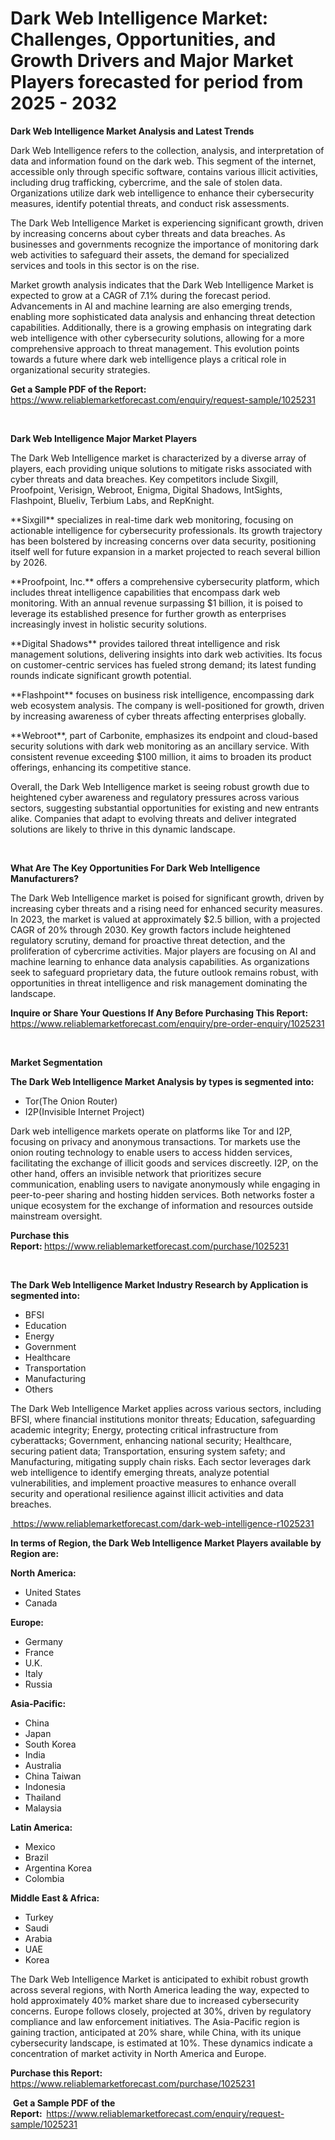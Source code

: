 <p><h1>Dark Web Intelligence Market: Challenges, Opportunities, and Growth Drivers and Major Market Players forecasted for period from 2025 - 2032</h1></p><p><strong>Dark Web Intelligence Market Analysis and Latest Trends</strong></p>
<p><p>Dark Web Intelligence refers to the collection, analysis, and interpretation of data and information found on the dark web. This segment of the internet, accessible only through specific software, contains various illicit activities, including drug trafficking, cybercrime, and the sale of stolen data. Organizations utilize dark web intelligence to enhance their cybersecurity measures, identify potential threats, and conduct risk assessments. </p><p>The Dark Web Intelligence Market is experiencing significant growth, driven by increasing concerns about cyber threats and data breaches. As businesses and governments recognize the importance of monitoring dark web activities to safeguard their assets, the demand for specialized services and tools in this sector is on the rise. </p><p>Market growth analysis indicates that the Dark Web Intelligence Market is expected to grow at a CAGR of 7.1% during the forecast period. Advancements in AI and machine learning are also emerging trends, enabling more sophisticated data analysis and enhancing threat detection capabilities. Additionally, there is a growing emphasis on integrating dark web intelligence with other cybersecurity solutions, allowing for a more comprehensive approach to threat management. This evolution points towards a future where dark web intelligence plays a critical role in organizational security strategies.</p></p>
<p><strong>Get a Sample PDF of the Report:&nbsp;</strong> <a href="https://www.reliablemarketforecast.com/enquiry/request-sample/1025231?utm_campaign=2938&utm_medium=2&utm_source=Github&utm_content=ia&utm_term=16042025&utm_id=dark-web-intelligence">https://www.reliablemarketforecast.com/enquiry/request-sample/1025231</a></p>
<p>&nbsp;</p>
<p><strong>Dark Web Intelligence Major Market Players</strong></p>
<p><p>The Dark Web Intelligence market is characterized by a diverse array of players, each providing unique solutions to mitigate risks associated with cyber threats and data breaches. Key competitors include Sixgill, Proofpoint, Verisign, Webroot, Enigma, Digital Shadows, IntSights, Flashpoint, Blueliv, Terbium Labs, and RepKnight.</p><p>**Sixgill** specializes in real-time dark web monitoring, focusing on actionable intelligence for cybersecurity professionals. Its growth trajectory has been bolstered by increasing concerns over data security, positioning itself well for future expansion in a market projected to reach several billion by 2026.</p><p>**Proofpoint, Inc.** offers a comprehensive cybersecurity platform, which includes threat intelligence capabilities that encompass dark web monitoring. With an annual revenue surpassing $1 billion, it is poised to leverage its established presence for further growth as enterprises increasingly invest in holistic security solutions.</p><p>**Digital Shadows** provides tailored threat intelligence and risk management solutions, delivering insights into dark web activities. Its focus on customer-centric services has fueled strong demand; its latest funding rounds indicate significant growth potential.</p><p>**Flashpoint** focuses on business risk intelligence, encompassing dark web ecosystem analysis. The company is well-positioned for growth, driven by increasing awareness of cyber threats affecting enterprises globally.</p><p>**Webroot**, part of Carbonite, emphasizes its endpoint and cloud-based security solutions with dark web monitoring as an ancillary service. With consistent revenue exceeding $100 million, it aims to broaden its product offerings, enhancing its competitive stance.</p><p>Overall, the Dark Web Intelligence market is seeing robust growth due to heightened cyber awareness and regulatory pressures across various sectors, suggesting substantial opportunities for existing and new entrants alike. Companies that adapt to evolving threats and deliver integrated solutions are likely to thrive in this dynamic landscape.</p></p>
<p>&nbsp;</p>
<p><strong>What Are The Key Opportunities For Dark Web Intelligence Manufacturers?</strong></p>
<p><p>The Dark Web Intelligence market is poised for significant growth, driven by increasing cyber threats and a rising need for enhanced security measures. In 2023, the market is valued at approximately $2.5 billion, with a projected CAGR of 20% through 2030. Key growth factors include heightened regulatory scrutiny, demand for proactive threat detection, and the proliferation of cybercrime activities. Major players are focusing on AI and machine learning to enhance data analysis capabilities. As organizations seek to safeguard proprietary data, the future outlook remains robust, with opportunities in threat intelligence and risk management dominating the landscape.</p></p>
<p><strong>Inquire or Share Your Questions If Any Before Purchasing This Report:</strong> <a href="https://www.reliablemarketforecast.com/enquiry/pre-order-enquiry/1025231?utm_campaign=2938&utm_medium=2&utm_source=Github&utm_content=ia&utm_term=16042025&utm_id=dark-web-intelligence">https://www.reliablemarketforecast.com/enquiry/pre-order-enquiry/1025231</a></p>
<p>&nbsp;</p>
<p><strong>Market Segmentation</strong></p>
<p><strong>The Dark Web Intelligence Market Analysis by types is segmented into:</strong></p>
<p><ul><li>Tor(The Onion Router)</li><li>I2P(Invisible Internet Project)</li></ul></p>
<p><p>Dark web intelligence markets operate on platforms like Tor and I2P, focusing on privacy and anonymous transactions. Tor markets use the onion routing technology to enable users to access hidden services, facilitating the exchange of illicit goods and services discreetly. I2P, on the other hand, offers an invisible network that prioritizes secure communication, enabling users to navigate anonymously while engaging in peer-to-peer sharing and hosting hidden services. Both networks foster a unique ecosystem for the exchange of information and resources outside mainstream oversight.</p></p>
<p><strong>Purchase this Report:&nbsp;</strong><a href="https://www.reliablemarketforecast.com/purchase/1025231?utm_campaign=2938&utm_medium=2&utm_source=Github&utm_content=ia&utm_term=16042025&utm_id=dark-web-intelligence">https://www.reliablemarketforecast.com/purchase/1025231</a></p>
<p>&nbsp;</p>
<p><strong>The Dark Web Intelligence Market Industry Research by Application is segmented into:</strong></p>
<p><ul><li>BFSI</li><li>Education</li><li>Energy</li><li>Government</li><li>Healthcare</li><li>Transportation</li><li>Manufacturing</li><li>Others</li></ul></p>
<p><p>The Dark Web Intelligence Market applies across various sectors, including BFSI, where financial institutions monitor threats; Education, safeguarding academic integrity; Energy, protecting critical infrastructure from cyberattacks; Government, enhancing national security; Healthcare, securing patient data; Transportation, ensuring system safety; and Manufacturing, mitigating supply chain risks. Each sector leverages dark web intelligence to identify emerging threats, analyze potential vulnerabilities, and implement proactive measures to enhance overall security and operational resilience against illicit activities and data breaches.</p></p>
<p><a href="https://www.reliablemarketforecast.com/dark-web-intelligence-r1025231?utm_campaign=2938&utm_medium=2&utm_source=Github&utm_content=ia&utm_term=16042025&utm_id=dark-web-intelligence">&nbsp;https://www.reliablemarketforecast.com/dark-web-intelligence-r1025231</a></p>
<p><strong>In terms of Region, the Dark Web Intelligence Market Players available by Region are:</strong></p>
<p>
    <p> <strong> North America: </strong>
        <ul>
            <li>United States</li>
            <li>Canada</li>
        </ul>
        </p> 
    <p> <strong> Europe: </strong>
        <ul>
            <li>Germany</li>
            <li>France</li>
            <li>U.K.</li>
            <li>Italy</li>
            <li>Russia</li>
        </ul>
        </p> 
    <p> <strong> Asia-Pacific: </strong>
        <ul>
            <li>China</li>
            <li>Japan</li>
            <li>South Korea</li>
            <li>India</li>
            <li>Australia</li>
            <li>China Taiwan</li>
            <li>Indonesia</li>
            <li>Thailand</li>
            <li>Malaysia</li>
        </ul>
        </p> 
    <p> <strong> Latin America: </strong>
        <ul>
            <li>Mexico</li>
            <li>Brazil</li>
            <li>Argentina Korea</li>
            <li>Colombia</li>
        </ul>
        </p> 
    <p> <strong> Middle East & Africa: </strong>
        <ul>
            <li>Turkey</li>
            <li>Saudi</li>
            <li>Arabia</li>
            <li>UAE</li>
            <li>Korea</li>
        </ul>
    </p>
    </p>
<p><p>The Dark Web Intelligence Market is anticipated to exhibit robust growth across several regions, with North America leading the way, expected to hold approximately 40% market share due to increased cybersecurity concerns. Europe follows closely, projected at 30%, driven by regulatory compliance and law enforcement initiatives. The Asia-Pacific region is gaining traction, anticipated at 20% share, while China, with its unique cybersecurity landscape, is estimated at 10%. These dynamics indicate a concentration of market activity in North America and Europe.</p></p>
<p><strong>Purchase this Report: </strong><a href="https://www.reliablemarketforecast.com/purchase/1025231?utm_campaign=2938&utm_medium=2&utm_source=Github&utm_content=ia&utm_term=16042025&utm_id=dark-web-intelligence">https://www.reliablemarketforecast.com/purchase/1025231</a></p>
<p>&nbsp;<strong>Get a Sample PDF of the Report:&nbsp;&nbsp;</strong><a href="https://www.reliablemarketforecast.com/enquiry/request-sample/1025231?utm_campaign=2938&utm_medium=2&utm_source=Github&utm_content=ia&utm_term=16042025&utm_id=dark-web-intelligence">https://www.reliablemarketforecast.com/enquiry/request-sample/1025231</a></p>
<p><strong></strong></p>
<p><p></p><p></p><p></p></p>